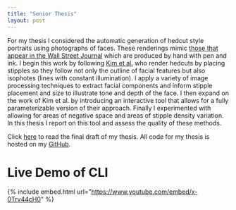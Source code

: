 ```yaml
---
title: "Senior Thesis"
layout: post
---
```


For my thesis I considered the automatic generation of hedcut style portraits using
photographs of faces. These renderings mimic [those that appear in the Wall Street Journal](https://www.wsj.com/articles/whats-in-a-hedcut-depends-how-its-made-11576537243) which are produced by hand with pen and ink. I begin this work by following
[Kim et al.](https://www.google.com/url?q=https://link.springer.com/chapter/10.1007/978-3-642-13544-6_17&sa=D&source=docs&ust=1689361687396235&usg=AOvVaw353E4GYy9igeK-XScLTizj) who render hedcuts by placing stipples so they follow not only the outline
of facial features but also isophotes (lines with constant illumination). I apply a
variety of image processing techniques to extract facial components and inform stipple
placement and size to illustrate tone and depth of the face. I then expand on the work
of Kim et al. by introducing an interactive tool that allows for a fully parameterizable
version of their approach. Finally I experimented with allowing for areas of negative
space and areas of stipple density variation. In this thesis I report on this tool and
assess the quality of these methods.

Click [here](./../Thesis.pdf) to read the final draft of my thesis. All code for my thesis is hosted on
my [GitHub](https://github.com/AriaKillebrewBruehl/senior-thesis).

# Live Demo of CLI

{% include embed.html url="https://www.youtube.com/embed/x-0Trv44cH0" %}

